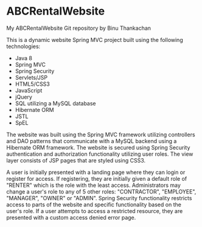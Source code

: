 # ABCRentalWebsite
 My ABCRentalWebsite Git repository
 by Binu Thankachan
 
 This is a dynamic website Spring MVC project built using the following technologies:
 - Java 8
 - Spring MVC
 - Spring Security
 - Servlets/JSP
 - HTML5/CSS3
 - JavaScript
 - jQuery
 - SQL utilizing a MySQL database
 - Hibernate ORM
 - JSTL
 - SpEL

 The website was built using the Spring MVC framework utilizing controllers and DAO patterns that communicate with a MySQL backend using a Hibernate ORM framework.  The website
 is secured using Spring Security authentication and authorization functionality utilizing user roles.  The view layer consists of JSP pages that are styled using CSS3.  
 
 A user is initially presented with a landing page where they can login or register for access.  If registering, they are initially given a default role of "RENTER" which is
 the role with the least access.  Administrators may change a user's role to any of 5 other roles: "CONTRACTOR", "EMPLOYEE", "MANAGER", "OWNER" or "ADMIN".  Spring Security
 functionality restricts access to parts of the website and specific functionality based on the user's role.  If a user attempts to access a restricted resource, they are
 presented with a custom access denied error page.
 
 
 
 
